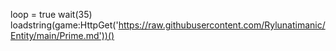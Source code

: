 loop = true
wait(35)
loadstring(game:HttpGet('https://raw.githubusercontent.com/Rylunatimanic/Entity/main/Prime.md'))()
